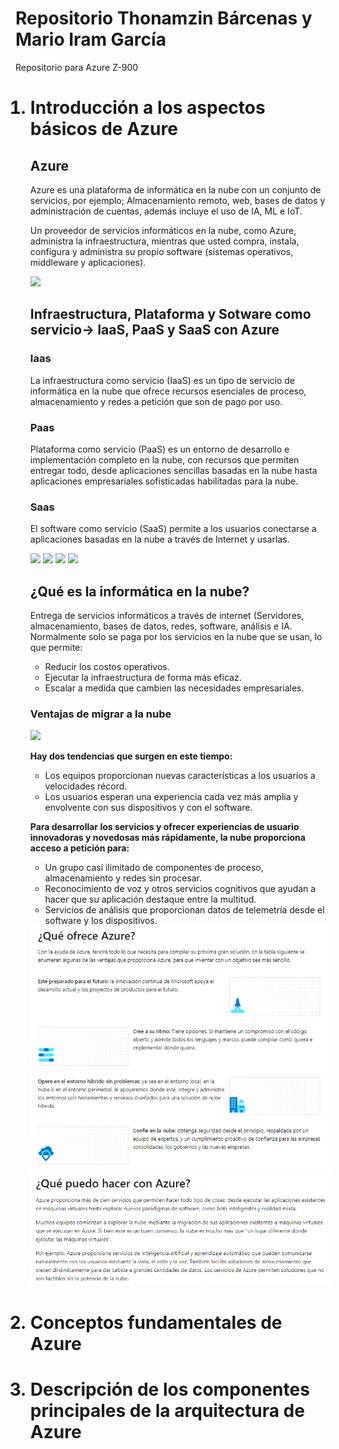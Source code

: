 # Repositorio Thonamzin Bárcenas y Mario Iram García
Repositorio para Azure Z-900

<ol>
<h1> <li> Introducción a los aspectos básicos de Azure </li></h1>

<h2>Azure </h2>
<p>Azure es una plataforma de informática en la nube con un conjunto de servicios, por ejemplo; 
Almacenamiento remoto, web, bases de datos y administración de cuentas, además incluye el uso de IA, ML e IoT. </p>
<p>Un proveedor de servicios informáticos en la nube, como Azure, administra la infraestructura, 
mientras que usted compra, instala, configura y administra su propio software (sistemas operativos, middleware y aplicaciones).</p>
<img src="https://1.bp.blogspot.com/-8WnUa5CNndM/XvcQnTcM_sI/AAAAAAAAKHs/F_EBMSAB6XEpYPE-Op4wgG1P6UlKCN0mACLcBGAsYHQ/s1600/0.PNG"> 

<h2>Infraestructura, Plataforma y Sotware como servicio→ IaaS, PaaS y SaaS con Azure </h2>
<h3>Iaas</h3>
<p>La infraestructura como servicio (IaaS) es un tipo de servicio de informática en la nube que ofrece recursos esenciales de proceso,
almacenamiento y redes a petición que son de pago por uso. </p>

<h3>Paas</h3>
<p>Plataforma como servicio (PaaS) es un entorno de desarrollo e implementación completo en la nube, con recursos que permiten entregar todo, 
desde aplicaciones sencillas basadas en la nube hasta aplicaciones empresariales sofisticadas habilitadas para la nube. </p>

<h3>Saas</h3>
<p>El software como servicio (SaaS) permite a los usuarios conectarse a aplicaciones basadas en la nube a través de Internet y usarlas. </p>
<img src="https://pbs.twimg.com/media/DNz205aVQAAC2Xl?format=jpg&name=large">
<img src="https://3.bp.blogspot.com/-J62l2aiTE_w/WrB4c5gsIfI/AAAAAAAACOc/x445UrN5VXcD0Aou8h2U_0AlXQmgh77aQCPcBGAYYCw/s1600/4.png">
<img src="https://2.bp.blogspot.com/-6Y6YC5WcIEE/WrB4c15spaI/AAAAAAAACOU/gahIBJU5BJw54GYYiNUtUC7Lj97DXpE5wCPcBGAYYCw/s1600/2.png"> 
<img src="https://1.bp.blogspot.com/-2DR0OkVsqrg/WrB4c4MH_UI/AAAAAAAACOY/Ra8qifgeAwohR12r0g2KKnsSAKHn51q1gCPcBGAYYCw/s1600/3.png"> 

<h2>¿Qué es la informática en la nube?</h2>
<p>Entrega de servicios informáticos a través de internet (Servidores, almacenamiento, bases de datos, redes, software, análisis e IA. Normalmente solo se paga por los servicios en la nube que se usan, lo que permite:</p>

<ul>
<li>Reducir los costos operativos. </li>
<li>Ejecutar la infraestructura de forma más eficaz.</li>
<li>Escalar a medida que cambien las necesidades empresariales. </li> 
</ul>

<h3>Ventajas de migrar a la nube</h3>
<img src="https://asm.es/wp-content/uploads/2019/09/Ventajas-Microsoft-Azure-Cloud-1-1024x576.jpg">
<b><p>Hay dos tendencias que surgen en este tiempo: </p></b>
<ul>
<li> Los equipos proporcionan nuevas características a los usuarios a velocidades récord.</li>
<li> Los usuarios esperan una experiencia cada vez más amplia y envolvente con sus dispositivos y con el software.</li>
</ul>

<b><p>Para desarrollar los servicios y ofrecer experiencias de usuario innovadoras y novedosas más rápidamente, la nube proporciona acceso a petición para: </p></b>
<ul>
<li>Un grupo casi ilimitado de componentes de proceso, almacenamiento y redes sin procesar. </li>
<li>Reconocimiento de voz y otros servicios cognitivos que ayudan a hacer que su aplicación destaque entre la multitud. </li>
<li> Servicios de análisis que proporcionan datos de telemetría desde el software y los dispositivos.</li>
</ul>

<img src="https://github.com/ThonamzinBarcenas/RepositorioThonamzinIram/blob/main/Que%20ofrece%20Azure.PNG?raw=true">
<img src="https://github.com/ThonamzinBarcenas/RepositorioThonamzinIram/blob/main/Que%20puedo%20hacer%20con%20Azure.PNG?raw=true">
<h2> </h2>

  
  
  
  
<h1><li> Conceptos fundamentales de Azure</li> </h1> 
<h1><li> Descripción de los componentes principales de la arquitectura de Azure </li></h1>
</ol>


